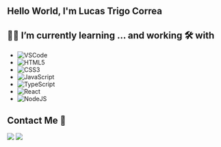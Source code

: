 ## Hello World, I'm Lucas Trigo Correa
 
## 📘🤓 I’m currently learning ... and working 🛠️ with 
 - ![VSCode](https://img.shields.io/badge/Visual_Studio_Code-0078D4?style=for-the-badge&logo=visual%20studio%20code&logoColor=white)
 - ![HTML5](https://img.shields.io/badge/HTML5-E34F26?style=for-the-badge&logo=html5&logoColor=white)
 - ![CSS3](https://img.shields.io/badge/CSS3-1572B6?style=for-the-badge&logo=css3&logoColor=white)
 - ![JavaScript](https://img.shields.io/badge/JavaScript-F7DF1E?style=for-the-badge&logo=javascript&logoColor=black)
 - ![TypeScript](	https://img.shields.io/badge/TypeScript-007ACC?style=for-the-badge&logo=typescript&logoColor=white)
 - ![React](https://img.shields.io/badge/React-20232A?style=for-the-badge&logo=react&logoColor=61DAFB)
 - ![NodeJS](https://img.shields.io/badge/Node.js-43853D?style=for-the-badge&logo=node-dot-js&logoColor=white)


  
 ## Contact Me 📌
 
<div> 
  <a href = "mailto: lucastrigocorrea@gmail.com"><img src="https://img.shields.io/badge/-Gmail-%23333?style=for-the-badge&logo=gmail&logoColor=white" target=_blank></a>
  <a href="https://www.linkedin.com/in/lucas-trigo-corr%C3%AAa-561b19212/"><img src="https://img.shields.io/badge/-LinkedIn-%230077B5?style=for-the-badge&logo=linkedin&logoColor=white" target=_blank></a> 
 


